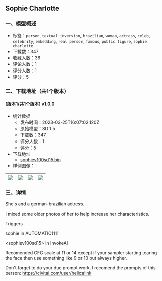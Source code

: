 ## Sophie Charlotte
### 一、模型概述

- 标签：`person`, `textual inversion`, `brazilian`, `woman`, `actress`, `celeb`, `celebrity`, `embedding`, `real person`, `famous`, `public figure`, `sophie charlotte`
- 下载数：347
- 收藏人数：36
- 评论人数：1
- 评分人数：1
- 评分：5

### 二、下载地址（共1个版本）

#### [版本1/共1个版本] v1.0.0

- 统计数据
  - 发布时间：2023-03-25T16:07:02.120Z
  - 原始模型：SD 1.5
  - 下载数：347
  - 评分人数：1
  - 评分：5
- 下载地址
  - [sophiev100sd15.bin](https://civitai.com/api/download/models/28052)
- 样例图像：

| <img src="https://image.civitai.com/xG1nkqKTMzGDvpLrqFT7WA/937b892d-0f6c-424a-bb1b-49c2012cdc00/width=450/315484.jpeg" /> | <img src="https://image.civitai.com/xG1nkqKTMzGDvpLrqFT7WA/0b94898f-d2a9-48be-24f6-c878cd4d8500/width=450/315495.jpeg" /> | <img src="https://image.civitai.com/xG1nkqKTMzGDvpLrqFT7WA/53ddd7d2-7dfb-4de4-ddb5-4655a12d9300/width=450/315494.jpeg" /> | <img src="https://image.civitai.com/xG1nkqKTMzGDvpLrqFT7WA/0105345c-2ff6-4cb3-adc0-9cde71d31f00/width=450/315493.jpeg" /> |
| ---- | ---- | ---- | ---- |


### 三、详情
<p>She's and a german-brazilian actress.</p><p>I mixed some older photos of her to help increase her characteristics.</p><p>Triggers</p><p>sophie in AUTOMATIC1111</p><p>&lt;sophiev100sd15&gt; in InvokeAI</p><p></p><p>Recomended CFG scale at 11 or 14 except if your sampler starting tearing the face then use something like 9 or 10 but always higher.</p><p></p><p>Don't forget to do your due prompt work. I recomend the prompts of this person: <a target="_blank" rel="ugc" href="https://civitai.com/user/helicalink">https://civitai.com/user/helicalink</a></p>